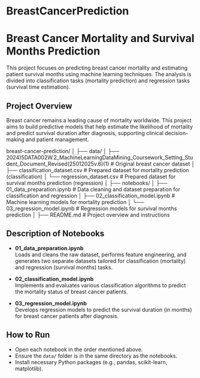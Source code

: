 # BreastCancerPrediction

# Breast Cancer Mortality and Survival Months Prediction

This project focuses on predicting breast cancer mortality and estimating patient survival months using machine learning techniques. The analysis is divided into classification tasks (mortality prediction) and regression tasks (survival time estimation).

## Project Overview

Breast cancer remains a leading cause of mortality worldwide. This project aims to build predictive models that help estimate the likelihood of mortality and predict survival duration after diagnosis, supporting clinical decision-making and patient management.

breast-cancer-prediction/
│
├── data/
│ ├── 2024)5DATA002W.2_MachineLearningDataMining_Coursework_Setting_Student_Document_Revised(25012025v.6)(1) # Original breast cancer dataset
│ ├── classification_dataset.csv # Prepared dataset for mortality prediction (classification)
│ └── regression_dataset.csv # Prepared dataset for survival months prediction (regression)
│
├── notebooks/
│ ├── 01_data_preparation.ipynb # Data cleaning and dataset preparation for classification and regression
│ ├── 02_classification_model.ipynb # Machine learning models for mortality prediction
│ └── 03_regression_model.ipynb # Regression models for survival months prediction
│
├── README.md # Project overview and instructions

## Description of Notebooks

- **01_data_preparation.ipynb**  
  Loads and cleans the raw dataset, performs feature engineering, and generates two separate datasets tailored for classification (mortality) and regression (survival months) tasks.

- **02_classification_model.ipynb**  
  Implements and evaluates various classification algorithms to predict the mortality status of breast cancer patients.

- **03_regression_model.ipynb**  
  Develops regression models to predict the survival duration (in months) for breast cancer patients after diagnosis.

## How to Run

- Open each notebook in the order mentioned above.
- Ensure the `data/` folder is in the same directory as the notebooks.
- Install necessary Python packages (e.g., pandas, scikit-learn, matplotlib).
